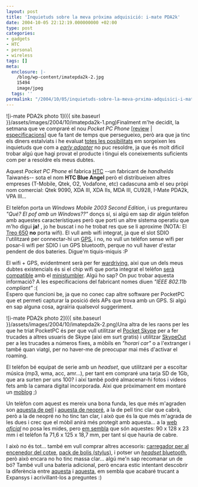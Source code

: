```yaml
---
layout: post
title: 'Inquietuds sobre la meva pròxima adquisició: i-mate PDA2k'
date: 2004-10-05 22:12:19.000000000 +02:00
type: post
categories:
- gadgets
- HTC
- personal
- wireless
tags: []
meta:
  enclosure: |-
    /blog/wp-content/imatepda2k-2.jpg
    15494
    image/jpeg
  tags: ''
permalink: "/2004/10/05/inquietuds-sobre-la-meva-prxima-adquisici-i-mate-pda2k/"
---
```

![i-mate PDA2k photo 1]({{ site.baseurl }}/assets/images/2004/10/imatepda2k-1.png)Finalment m'he decidit, la setmana que ve compraré el nou _Pocket PC Phone_ [[review](http://mobile-review.com/pda/review/htc-blue-angel-en.shtml) | [especificacions](http://www.carrierdevices.com/files/i-mate_PDA2k_Spec_Sheet_Sept_04_V2.pdf)] que fa tant de temps que persegueixo, però ara que ja tinc els diners estalviats i he evaluat [totes les posibilitats](/blog/2004/08/26/55/) em sorgeixen les inquietuds que com a _[early adopter](http://www.google.com/search?q=define%3A+early+adopter)_ no puc resoldre, ja que és molt dificil trobar algú que hagi provat el producte i tingui els coneixements suficients com per a resoldre els meus dubtes.

Aquest _Pocket PC Phone_ el fabrica [<acronym title="High Tech Computer">HTC</acronym>](http://www.digitimes.com/NewsShow/MailHome.asp?datePublish=2004/9/23&pages=AA&seq=61) --un fabricant de _handhelds_ Taiwanés-- sota el nom **HTC Blue Angel** però el distribueixen altres empreses (T-Mobile, Qtek, O2, Vodafone, etc) cadascuna amb el seu pròpi nom comercial: Qtek 9090, XDA III, XDA IIs, MDA III, CU928, I-Mate PDA2k, VPA III...

El telèfon porta un _Windows Mobile 2003 Second Edition_, i us preguntareu _"Qué? El pof amb un Windows??"_ donçs sí, si algú em sap dir algún telèfon amb aquestes característiques però que porti un altre sistema operatiu que m'ho digui **ja!** , jo he buscat i no he trobat res que se li aproxime (NOTA: El [Treo 650](http://www.engadget.com/entry/2746522431029510/) **no** porta wifi). El vull amb wifi integrat, ja que el slot SDIO l'utilitzaré per connectar-hi un [GPS](http://www.pocketgps.co.uk/globalsat-sdio-gps-sd501.php), i no, no vull un teléfon sense wifi per posar-li wifi per SDIO i un GPS bluetooth, perque no vull haver d'estar pendent de dos bateries. Digue'm tiquis-miquis :P

El wifi + GPS, evidentment serà per fer [wardriving](/blog/2004/08/24/53/), aixi que un dels meus dubtes existencials és si el chip wifi que porta integrat el telèfon [serà compatible](http://forums.netstumbler.com/showthread.php?p=93957#post93957) amb el [ministumbler](http://www.stumbler.net/readme/readme_Mini_0_4_0.html). Algú ho sap? On puc trobar aquesta informació? A les especificacions del fabricant nomes diuen _"IEEE 802.11b compliant"_ :(  
Espero que funcioni be, ja que no conec cap altre software per PocketPC que et permeti capturar la posició dels APs que trova amb un GPS. Si algú en sap alguna cosa, agraïria qualsevol suggeriment.

![i-mate PDA2k photo 2]({{ site.baseurl }}/assets/images/2004/10/imatepda2k-2.png)Una altra de les raons per les que he triat PocketPC és per que vull utilitzar el [Pocket Skype](http://www.skype.com/products/skype/pocketpc/) per a fer trucades a altres usuaris de Skype (aixi em surt gratis) i utilitzar [SkypeOut](/blog/2004/10/03/83/) per a les trucades a números fixes, a mòbils en _"horari car"_ o a l'extranger i també quan viatgi, per no haver-me de preocupar mai més d'activar el roaming.

El telèfon bé equipat de serie amb un _headset_, que utilitzaré per a escoltar música (mp3, wma, acc, amr...), per tant em compraré una tarja SD de 1Gb, que ara surten per uns 100? i així també podré almacenar-hi fotos i videos fets amb la camara digital incorporada. Aixi que pròximament em montaré un [moblog](http://en.wikipedia.org/wiki/Moblog) ;)

Un telèfon com aquest es mereix una bona funda, les que més m'agraden son [aquesta de pell](http://www.expansys.es/zoompic.asp?type=item&code=115109) i [aquesta de neopré](http://www.expansys.es/zoompic.asp?type=item&code=102487), a la de pell tinc clar que cabrà, però a la de neopré no ho tinc tan clar, i això que és la que més m'agrada de les dues i crec que el mòbil anirá més protegit amb aquesta... a la [web _oficial_](http://secure.proporta.com/proporta/F02/PPF02P05.php?t_id=188&t_mode=des) no posa les mides, pero [em sembla](http://www.mobtech.co.uk/ecbmob/item861.htm) que són aquestes: 90 x 128 x 23 mm i el telèfon fa 71,6 x 125 x 18,7 mm, per tant sí que hauría de cabre.

I això no és tot... també em vull comprar altres accesoris: [carregador per al encenedor del cotxe](http://www.expansys.es/product.asp?code=109740&sbadd=109740), [pack de bolis (stylus)](http://www.expansys.es/product.asp?code=109745&sbadd=109745), i potser un [_headset_ bluetooth](http://www.expansys.es/product.asp?code=108165), però això encara no ho tinc massa clar... algú me'n sap recomanar un de bó? També vull una bateria adicional, però encara estic intentant descobrir la diferència entre [aquesta](http://www.expansys.es/product.asp?code=108729) i [aquesta](http://www.expansys.es/product.asp?code=109741), em sembla que acabaré trucant a Expansys i acrivillant-los a preguntes :)

